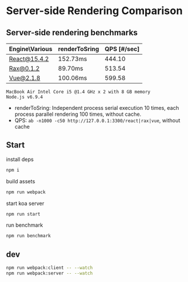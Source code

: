 # Server-side Rendering Comparison

## Server-side rendering benchmarks

|Engine\Various|renderToSring   | QPS [#/sec] |
|--------------|----------------|-------------|
| React@15.4.2 | 152.73ms         |  444.10    |
| Rax@0.1.2    | 89.70ms         |  513.54 |
| Vue@2.1.8    | 100.06ms         |  599.58   |

```
MacBook Air Intel Core i5 @1.4 GHz x 2 with 8 GB memory
Node.js v6.9.4
```

- renderToSring: Independent process serial execution 10 times, each process parallel rendering 100 times, without cache.
- QPS: `ab -n1000 -c50 http://127.0.0.1:3300/react|rax|vue`, without cache

## Start

install deps

```bash
npm i
```

build assets

```bash
npm run webpack
```

start koa server

```bash
npm run start
```

run benchmark

```bash
npm run benchmark
```

## dev

```bash
npm run webpack:client -- --watch
npm run webpack:server -- --watch
```
